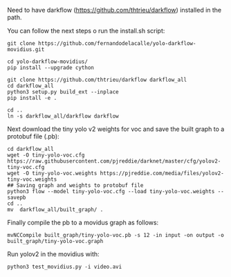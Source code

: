 

Need to have darkflow (https://github.com/thtrieu/darkflow) installed in the path.

You can follow the next steps o run the install.sh script: 
```
git clone https://github.com/fernandodelacalle/yolo-darkflow-movidius.git

cd yolo-darkflow-movidius/
pip install --upgrade cython

git clone https://github.com/thtrieu/darkflow darkflow_all
cd darkflow_all
python3 setup.py build_ext --inplace
pip install -e .

cd ..
ln -s darkflow_all/darkflow darkflow
```

Next download the tiny yolo v2 weights for voc and save the built graph to a protobuf file (.pb):

```
cd darkflow_all
wget -O tiny-yolo-voc.cfg https://raw.githubusercontent.com/pjreddie/darknet/master/cfg/yolov2-tiny-voc.cfg
wget -O tiny-yolo-voc.weights https://pjreddie.com/media/files/yolov2-tiny-voc.weights
## Saving graph and weights to protobuf file
python3 flow --model tiny-yolo-voc.cfg --load tiny-yolo-voc.weights --savepb
cd ..
mv  darkflow_all/built_graph/ . 
```

Finally compile the pb to a movidus graph as follows:
```
mvNCCompile built_graph/tiny-yolo-voc.pb -s 12 -in input -on output -o built_graph/tiny-yolo-voc.graph
```

Run yolov2 in the movidius with:
```
python3 test_movidius.py -i video.avi
```
